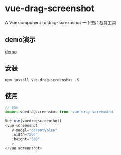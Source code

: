 # vue-drag-screenshot
 
A Vue component to drag-screenshot
一个图片裁剪工具
 ## demo演示
 [demo](https://github.com/wei-zhe/vue-drag-screenshot)
 
 ## 安装
 
 ```JS
 npm install vue-drag-screenshot -S
 ```
 
 ## 使用
 
 ```js
 // ES6
 import vuedragscreenshot from 'vue-drag-screenshot'
 
 Vue.use(vuedragscreenshot)
 <vue-screenshot 
    v-model="parentValue"
    :width="500"
    :height="500"
    >
</vue-screenshot>
 
 